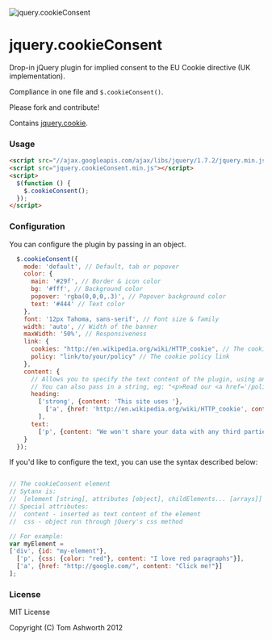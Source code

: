 ![jquery.cookieConsent](http://i.phuu.net/2h0g1E3z3P252L2l312I/Screen%20Shot%202012-05-28%20at%2012.06.13.png)

# jquery.cookieConsent

Drop-in jQuery plugin for implied consent to the EU Cookie directive (UK implementation).

Compliance in one file and `$.cookieConsent()`.

Please fork and contribute!

Contains [jquery.cookie](https://github.com/carhartl/jquery-cookie).

### Usage

```html
<script src="//ajax.googleapis.com/ajax/libs/jquery/1.7.2/jquery.min.js"></script>
<script src="jquery.cookieConsent.min.js"></script>
<script>
  $(function () {
    $.cookieConsent();
  });
</script>
```

### Configuration

You can configure the plugin by passing in an object.

```javascript
  $.cookieConsent({
    mode: 'default', // Default, tab or popover
    color: {
      main: '#29f', // Border & icon color
      bg: '#fff', // Background color
      popover: 'rgba(0,0,0,.3)', // Popover background color
      text: '#444' // Text color
    },
    font: '12px Tahoma, sans-serif', // Font size & family
    width: 'auto', // Width of the banner
    maxWidth: '50%', // Responsiveness
    link: {
      cookies: "http://en.wikipedia.org/wiki/HTTP_cookie", // The cookies link
      policy: "link/to/your/policy" // The cookie policy link
    },
    content: {
      // Allows you to specify the text content of the plugin, using an aray & object based syntax (explained below)
      // You can also pass in a string, eg: "<p>Read our <a href='/policy.html'>policy</a></p>"
      heading:
        ['strong', {content: 'This site uses '},
          ['a', {href: 'http://en.wikipedia.org/wiki/HTTP_cookie', content: 'cookies.'}]
        ],
      text:
        ['p', {content: "We won't share your data with any third parties."}]
    }
  });
```

If you'd like to configure the text, you can use the syntax described below:

```javascript

// The cookieConsent element
// Sytanx is:
//  [element [string], attributes [object], childElements... [arrays]]
// Special attributes:
//  content - inserted as text content of the element
//  css - object run through jQuery's css method

// For example:
var myElement =
['div', {id: "my-element"},
  ['p', {css: {color: "red"}, content: "I love red paragraphs"}],
  ['a', {href: "http://google.com/", content: "Click me!"}]
];

```

### License

MIT License

Copyright (C) Tom Ashworth 2012